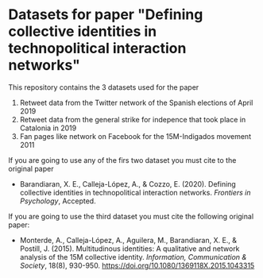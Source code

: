 
# Datasets for paper "Defining collective identities in technopolitical interaction networks"

This repository contains the 3 datasets used for the paper 

 1. Retweet data from the Twitter network of the Spanish elections of April 2019
 2. Retweet data from the general strike for indepence that took place in Catalonia in 2019
 3. Fan pages like network on Facebook for the 15M-Indigados movement 2011

If you are going to use any of the firs two dataset you must cite to the original paper

 * Barandiaran, X. E., Calleja-López, A., & Cozzo, E. (2020). Defining collective identities in technopolitical interaction networks. *Frontiers in Psychology*, Accepted.

If you are going to use the third dataset you must cite the following original paper:

 * Monterde, A., Calleja-López, A., Aguilera, M., Barandiaran, X. E., & Postill, J. (2015). Multitudinous identities: A qualitative and network analysis of the 15M collective identity. *Information, Communication & Society*, 18(8), 930-950. https://doi.org/10.1080/1369118X.2015.1043315
